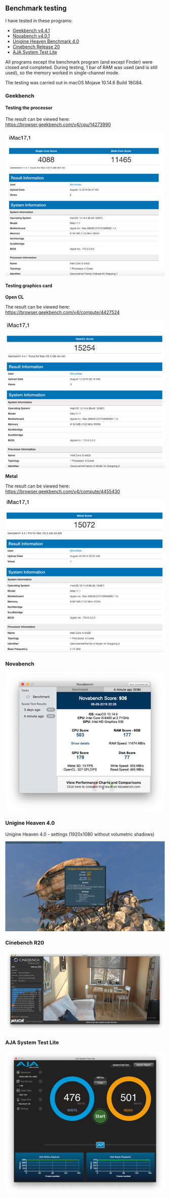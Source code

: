 ## Benchmark testing

I have tested in these programs:

- [Geekbench v4.4.1](http://www.geekbench.com/)
- [Novabench v4.0.1](https://novabench.com/)
- [Unigine Heaven Benchmark 4.0](https://benchmark.unigine.com/heaven)
- [Cinebench Release 20](https://www.maxon.net/ru/produkty/cinebench-r20-overview/)
- [AJA System Test Lite](https://www.aja.com/products/aja-system-test)

All programs except the benchmark program (and except Finder) were closed and completed. During testing, 1 bar of RAM was used (and is still used), so the memory worked in single-channel mode.

The testing was carried out in macOS Mojave 10.14.6 Build 18G84.

### Geekbench

#### Testing the processor

The result can be viewed here:
https://browser.geekbench.com/v4/cpu/14273990

![Geekbench testing result](https://github.com/Drovosek01/hackintosh_DELL_Vostro_3267_i5-6400/blob/master/images/benchmarks_results_screenshots/Geekbench%20(4.4.1).png?raw=true)

#### Testing graphics card

**Open CL**

The result can be viewed here:
https://browser.geekbench.com/v4/compute/4427524

![Geekbench OpenCL testing results](https://github.com/Drovosek01/hackintosh_DELL_Vostro_3267_i5-6400/blob/master/images/benchmarks_results_screenshots/Geekbench%20(4.4.1)%20OpenCL.png?raw=true)

**Metal**

The result can be viewed here:
https://browser.geekbench.com/v4/compute/4455430

![Geekbench Metal testing testing results](https://github.com/Drovosek01/hackintosh_DELL_Vostro_3267_i5-6400/blob/master/images/benchmarks_results_screenshots/Geekbench%20(4.4.1)%20Metal.png?raw=true)

### Novabench

![Novabench testing result](https://github.com/Drovosek01/hackintosh_DELL_Vostro_3267_i5-6400/blob/master/images/benchmarks_results_screenshots/Novabench.png?raw=true)

### Unigine Heaven 4.0

Unigine Heaven 4.0 - settings (1920x1080 without volumetric shadows)

![Unigine Heaven 4.0 - settings (1920x1080 without volumetric shadows)](https://github.com/Drovosek01/hackintosh_DELL_Vostro_3267_i5-6400/blob/master/images/benchmarks_results_screenshots/Unigine%20Heaven%204.0%20-%20result%20(1920x1080%20without%20volumetric%20shadows).png?raw=true)

### Cinebench R20

![Cinebench R20 testing](https://github.com/Drovosek01/hackintosh_DELL_Vostro_3267_i5-6400/blob/master/images/benchmarks_results_screenshots/Cinebench%20R20.png?raw=true)

### AJA System Test Lite

![AJA System Test Lite SSD testing](https://github.com/Drovosek01/hackintosh_DELL_Vostro_3267_i5-6400/blob/master/images/benchmarks_results_screenshots/AJA%20System%20Test%20Lite%20(SAMSUNG%20SSD%20PM871b%20256%20GB).png?raw=true)


